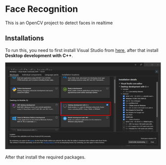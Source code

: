 # Face Recognition
This is an OpenCV project to detect faces in realtime

## Installations

To run this, you need to first install Visual Studio from [here](https://visualstudio.microsoft.com/thank-you-downloading-visual-studio/?sku=Community&rel=16), after that install <b> Desktop development with C++</b>.

![Screenshot](https://github.com/SamwitAdhikary/OpenCV-Projects/blob/master/Screenshots/visualstudio.PNG)

After that install the required packages.